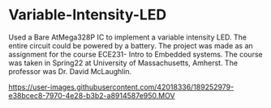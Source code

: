 # Variable-Intensity-LED
Used a Bare AtMega328P IC to implement a variable intensity LED. The entire circuit could be powered by a battery.
The project was made as an assignment for the course ECE231- Intro to Embedded systems. The course was taken in Spring22 at University of Massachusetts, Amherst. The professor was Dr. David McLaughlin.



https://user-images.githubusercontent.com/42018336/189252979-e38bcec8-7970-4e28-b3b2-a8914587e950.MOV

